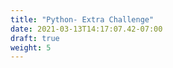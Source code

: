 ```yaml
---
title: "Python- Extra Challenge" 
date: 2021-03-13T14:17:07.42-07:00
draft: true 
weight: 5
---
```


